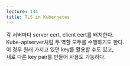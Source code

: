 ```yaml
---
lecture: 144
title: TLS in Kubernetes
---
```


각 서버마다 server cert, client cert를 배치한다.   
Kube-apiserver처럼 두 역할 모두를 수행하기도 한다.   
이 경우 원래 가지고 있던 key를 활용할 수도 있고,   
새로 다른 key pair를 만들어 사용도 가능하다.